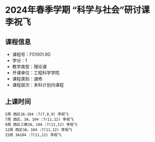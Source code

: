 # 2024年春季学期 “科学与社会”研讨课 李祝飞






## 课程信息

- 课程号：FS1001.9D
- 学分：1
- 教学类型：理论课
- 开课单位：工程科学学院
- 课程类别：通修
- 课程层次：本科计划内课程

## 上课时间

```
5周 西区3A-104 :7(7,8,9) 李祝飞
7周 西区，3A，104 :7(11,12) 李祝飞
9周 西区三教3A，104 :7(11,12) 李祝飞
12周 西区3A，104 :7(11,12) 李祝飞
15周 3A104 :7(11,12) 李祝飞
```

